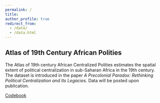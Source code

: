 ```yaml
---
permalink: /
title: 
author_profile: true
redirect_from: 
  - /data/
  - /data.html
---
```


Atlas of 19th Century African Polities 
-------
The Atlas of 19th century African Centralized Polities estimates the spatial extent of political centralization
in sub-Saharan Africa in the 19th century. The dataset is introduced in the paper _A Precolonial Paradox: Rethinking Political Centralization and Its Legacies_. Data will be posted upon publication.

[Codebook](https://martha-wilfahrt.github.io/files/1_Atlas_Codebook.pdf)

